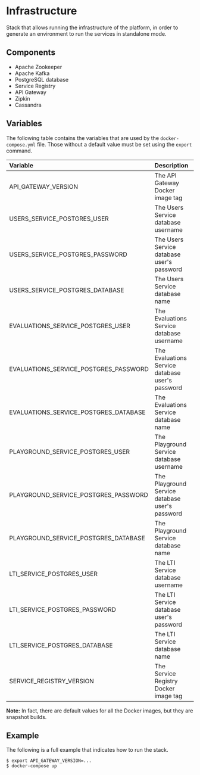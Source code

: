# Infrastructure

Stack that allows running the infrastructure of the platform, in order to generate an environment to run the services in standalone mode.

## Components

- Apache Zookeeper
- Apache Kafka
- PostgreSQL database
- Service Registry
- API Gateway
- Zipkin
- Cassandra


## Variables

The following table contains the variables that are used by the ```docker-compose.yml``` file.
Those without a default value must be set using the ```export``` command.


| Variable                              | Description                                       | Default value                             |
|:--------------------------------------|:--------------------------------------------------|:-----------------------------------------:|
| API_GATEWAY_VERSION                   | The API Gateway Docker image tag                  | -                                         |
| USERS_SERVICE_POSTGRES_USER           | The Users Service database username               | coding-eval-platform__users-service       |
| USERS_SERVICE_POSTGRES_PASSWORD       | The Users Service database user's password        | coding-eval-platform__users-service       |
| USERS_SERVICE_POSTGRES_DATABASE       | The Users Service database name                   | coding-eval-platform__users-service       |
| EVALUATIONS_SERVICE_POSTGRES_USER     | The Evaluations Service database username         | coding-eval-platform__evaluations-service |
| EVALUATIONS_SERVICE_POSTGRES_PASSWORD | The Evaluations Service database user's password  | coding-eval-platform__evaluations-service |
| EVALUATIONS_SERVICE_POSTGRES_DATABASE | The Evaluations Service database name             | coding-eval-platform__evaluations-service |
| PLAYGROUND_SERVICE_POSTGRES_USER      | The Playground Service database username          | coding-eval-platform__playground-service  |
| PLAYGROUND_SERVICE_POSTGRES_PASSWORD  | The Playground Service database user's password   | coding-eval-platform__playground-service  |
| PLAYGROUND_SERVICE_POSTGRES_DATABASE  | The Playground Service database name              | coding-eval-platform__playground-service  |
| LTI_SERVICE_POSTGRES_USER             | The LTI Service database username                 | coding-eval-platform__lti-service         |
| LTI_SERVICE_POSTGRES_PASSWORD         | The LTI Service database user's password          | coding-eval-platform__lti-service         |
| LTI_SERVICE_POSTGRES_DATABASE         | The LTI Service database name                     | coding-eval-platform__lti-service         |
| SERVICE_REGISTRY_VERSION              | The Service Registry Docker image tag             | -                                         |


**Note:** In fact, there are default values for all the Docker images, but they are snapshot builds.


## Example

The following is a full example that indicates how to run the stack.

```
$ export API_GATEWAY_VERSION=...
$ docker-compose up
```
